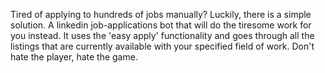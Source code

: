 Tired of applying to hundreds of jobs manually? Luckily, there is a simple solution. A linkedin job-applications bot that will do the tiresome work for you instead. It uses the 'easy apply' functionality and goes through all the listings that are currently available with your specified field of work. 
Don't hate the player, hate the game.
